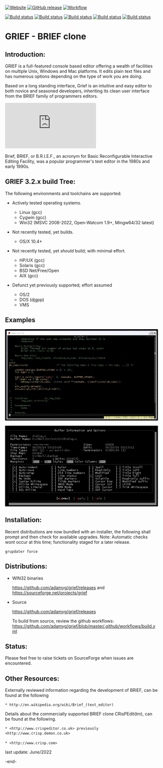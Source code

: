 [![Website](https://img.shields.io/badge/View-Website-blue)](https://sourceforge.net/projects/grief/)
[![GitHub release](https://img.shields.io/github/release/Naereen/StrapDown.js.svg)](https://GitHub.com/adamyg/grief/releases/)
[![Workflow](https://github.com/adamyg/grief/actions/workflows/build.yml/badge.svg)](https://github.com/adamyg/grief/actions)

[![Build status](https://ci.appveyor.com/api/projects/status/3tx1vwwclydfp1t6?svg=true&passingText=Ubuntu%20Passing&failingText=Ubuntu%20Failing&pendingText=Ubuntu%20Pending)](https://ci.appveyor.com/project/adamyg/grief-ubuntu)
[![Build status](https://ci.appveyor.com/api/projects/status/k63ggto1v8t1c28d?svg=true&passingText=MacOS%20Passing&failingText=MacOS%20Failing&pendingText=MacOS%20Pending)](https://ci.appveyor.com/project/adamyg/grief-macos)
[![Build status](https://ci.appveyor.com/api/projects/status/77myicx6ab5d6g1a?svg=true&passingText=Win32%20Passing&failingText=Win32%20Failing&pendingText=Win32%20Pending)](https://ci.appveyor.com/project/adamyg/grief-win32)
[![Build status](https://ci.appveyor.com/api/projects/status/3h8sweuo36r8q28t?svg=true&passingText=Cygwin32%20Passing&failingText=Cygwin32%20Failing&pendingText=Cygwin32%20Pending)](https://ci.appveyor.com/project/adamyg/grief-cygwin32)
[![Build status](https://ci.appveyor.com/api/projects/status/8jk4qx55d4bql3l1?svg=true&passingText=MinGW32%20Passing&failingText=MinGW32%20Failing&pendingText=MinGW32%20Pending)](https://ci.appveyor.com/project/adamyg/grief-mingw)

GRIEF - BRIEF clone
=======================================================

Introduction:
--------------------

GRIEF is a full-featured console based editor offering a wealth of facilities on
multiple Unix, Windows and Mac platforms. It edits plain text files and has numerous
options depending on the type of work you are doing.

Based on a long standing interface, Grief is an intuitive and easy editor to both
novice and seasoned developers, inheriting its clean user interface from the BRIEF
family of programmers editors.

![GRIEF Quick Start and Programmers Guide](https://github.com/adamyg/grief/blob/master/griefprogguide.pdf)

Brief, BRIEF, or B.R.I.E.F., an acronym for Basic Reconfigurable Interactive Editing
Facility, was a popular programmer's text editor in the 1980s and early 1990s.

GRIEF 3.2.x build Tree:
----------------------------

The following environments and toolchains are supported.

  * Actively tested operating systems.

      * Linux (gcc)
      * Cygwin (gcc)
      * Win32 (MSVC 2008-2022, Open-Watcom 1.9+, Mingw64/32 latest)

  * Not recently tested, yet builds.

      * OS/X 10.4+

  * Not recently tested, yet *should* build; with minimal effort.

      * HP/UX (gcc)
      * Solaris (gcc)
      * BSD Net/Free/Open
      * AIX (gcc)

  * Defunct yet previously supported; effort assumed

      * OS/2
      * DOS (djgpp)
      * VMS

Examples
--------------------

![Example1](https://github.com/adamyg/grief/blob/master/hlpdoc/examples/Example1.png?raw=true)

![Example2](https://github.com/adamyg/grief/blob/master/hlpdoc/examples/Example2.png?raw=true)


Installation:
--------------------

Recent distributions are now bundled with an installer, the following shall prompt and then check for available upgrades.
Note: Automatic checks wont occur at this time; functionality staged for a later release.

```
grupdater force
```

Distributions:
--------------------

   * WIN32 binaries

        https://github.com/adamyg/grief/releases
        and https://sourceforge.net/projects/grief

   * Source

        https://github.com/adamyg/grief/releases

        To build from source, review the github workflows:
        https://github.com/adamyg/grief/blob/master/.github/workflows/build.yml


Status:
--------------------

Please feel free to raise tickets on SourceForge when issues are encountered.


Other Resources:
--------------------------------

Externally reviewed information regarding the development of BRIEF, can be found at the following

    * http://en.wikipedia.org/wiki/Brief_(text_editor)

Details about the commercially supported BRIEF clone CRisPEdit(tm), can be found at the following.

    * <http://www.crispeditor.co.uk> previously <http://www.crisp.demon.co.uk>

    * <http://www.crisp.com>

last update: June/2022

-end-
